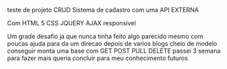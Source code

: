 teste de projeto 
CRUD
Sistema de cadastro com uma API EXTERNA 

Com HTML 5 CSS JQUERY AJAX
responsivel 

Um grade desafio ja que nunca tinha feito algo parecido 
mesmo com poucas ajuda para da um direcao 
depois de varios blogs cheio de modelo conseguir monta uma base com GET POST PULL DELETE
passei 3 semana para fazer mais queria concluir para meu conhecimento futuros 
